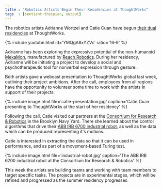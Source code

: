 ```yaml
---
title : "Robotics Artists Begin Their Residencies at ThoughtWorks"
tags  : [sentient-thespian, output]
---
```

The robotics artists Adrianne Wortzel and Catie Cuan have begun [their dual residencies](/blog/adrianne-wortzel-catie-cuan-awarded-robotics-residency/) at ThoughtWorks.

{% include youtube.html id='YMQgA8xYZVc' ratio='16-9' %}

Adrianne has been exploring the expressive potential of the non-humanoid [MekaMon](https://www.theverge.com/circuitbreaker/2017/11/15/16642774/mekamon-ar-robot), manufactured by [Reach Robotics](https://reachrobotics.com/). During her residency, Adrianne will be initiating a project to develop a social and psychotherapeutic tool for nonverbal expression through gesture.

<!--excerpt-ends-->

Both artists gave a webcast presentation to ThoughtWorks global last week, outlining their project ambitions. After the call, employees from all regions have the opportunity to volunteer some time to work with the artists in support of their projects.

{% include image.html file='catie-presentation.jpg'
   caption='Catie Cuan presenting to ThoughtWorks at the start of her residency' %}

Following the call, Catie visited our partners at the [Consortium for Research &amp; Robotics](http://consortiumrr.com/) in the Brooklyn Navy Yard. There she learned about the control algorithms that drive their [ABB IRB 6700 industrial robot](http://consortiumrr.com/robots-facilities/), as well as the data which can be produced representing it's motions.

Catie is interested in extracting the data so that it can be used in performance, and as part of a movement-based Turing test.

{% include image.html file='industrial-robot.jpg'
   caption='The ABB IRB 6700 industrial robot at the Consortium for Research & Robotics' %}

This week the artists are building teams and working with team members to target specific tasks. The projects are in experimental stages, which will be refined and progressed as the summer residency progresses.